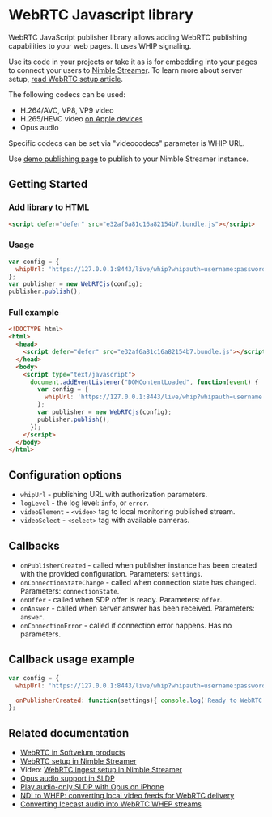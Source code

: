 # WebRTC Javascript library

WebRTC JavaScript publisher library allows adding WebRTC publishing capabilities to your web pages.
It uses WHIP signaling.

Use its code in your projects or take it as is for embedding into your pages to connect your users to [Nimble Streamer](https://softvelum.com/nimble/).
To learn more about server setup, [read WebRTC setup article](https://blog.wmspanel.com/2022/05/webrtc-publish-setup-nimble-streamer.html).

The following codecs can be used:
* H.264/AVC, VP8, VP9 video
* H.265/HEVC video [on Apple devices](https://blog.wmspanel.com/2022/07/hevc-webrtc-apple.html)
* Opus audio

Specific codecs can be set via "videocodecs" parameter is WHIP URL.

Use [demo publishing page](https://softvelum.com/webrtc/demo/) to publish to your Nimble Streamer instance.

## Getting Started

### Add library to HTML
```html
<script defer="defer" src="e32af6a81c16a82154b7.bundle.js"></script>
```

### Usage
```javascript
var config = {
  whipUrl: 'https://127.0.0.1:8443/live/whip?whipauth=username:password'
};
var publisher = new WebRTCjs(config);
publisher.publish();
```

### Full example
```html
<!DOCTYPE html>
<html>
  <head>
    <script defer="defer" src="e32af6a81c16a82154b7.bundle.js"></script>
  </head>
  <body>
    <script type="text/javascript">
      document.addEventListener("DOMContentLoaded", function(event) {
        var config = {
          whipUrl: 'https://127.0.0.1:8443/live/whip?whipauth=username:password',
        };
        var publisher = new WebRTCjs(config);
        publisher.publish();
      });
    </script>
  </body>
</html>
```

## Configuration options

- `whipUrl` - publishing URL with authorization parameters.
- `logLevel` - the log level: `info`, or `error`.
- `videoElement` - `<video>` tag to local monitoring published stream.
- `videoSelect` - `<select>` tag with available cameras.

## Callbacks

- `onPublisherCreated` - called when publisher instance has been created with the provided configuration. Parameters: `settings`.
- `onConnectionStateChange` - called when connection state has changed. Parameters: `connectionState`.
- `onOffer` - called when SDP offer is ready. Parameters: `offer`.
- `onAnswer` - called when server answer has been received. Parameters: `answer`.
- `onConnectionError` - called if connection error happens. Has no parameters.

## Callback usage example

```javascript
var config = {
  whipUrl: 'https://127.0.0.1:8443/live/whip?whipauth=username:password',

  onPublisherCreated: function(settings){ console.log('Ready to WebRTC publishing'); }
};
```

## Related documentation
- [WebRTC in Softvelum products](https://softvelum.com/webrtc/)
- [WebRTC setup in Nimble Streamer](https://blog.wmspanel.com/2022/05/webrtc-publish-setup-nimble-streamer.html)
- Video: [WebRTC ingest setup in Nimble Streamer](https://www.youtube.com/watch?v=o7DnQuLLerM)
- [Opus audio support in SLDP](https://blog.wmspanel.com/2022/07/opus-sldp.html)
- [Play audio-only SLDP with Opus on iPhone](https://blog.wmspanel.com/2022/09/audio-sldp-opus-webrtc-iphone.html)
- [NDI to WHEP: converting local video feeds for WebRTC delivery](https://softvelum.com/2025/07/ndi-whep-webrtc-workflow/)
- [Converting Icecast audio into WebRTC WHEP streams](https://softvelum.com/2025/09/convert-icecast-webrtc-whep/)
